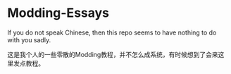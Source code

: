 # Modding-Essays

If you do not speak Chinese, then this repo seems to have nothing to do with you sadly.

这是我个人的一些零散的Modding教程，并不怎么成系统，有时候想到了会来这里发点教程。
